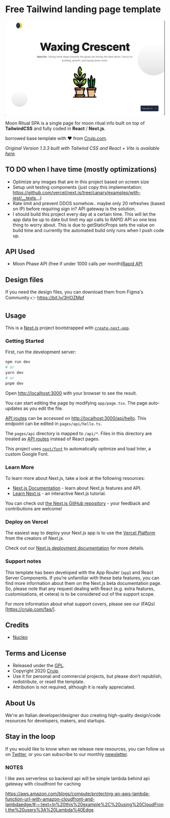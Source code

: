 # Free Tailwind landing page template

![Simple TailwindCSS SPA preview](readme_resources/screenshot.png)

Moon Ritual SPA is a single page for moon ritual info built on top of **TailwindCSS** and fully coded in **React** / **Next.js**. 

borrowed base template with ❤️ from [Cruip.com](https://cruip.com/).

*Original Version 1.3.3 built with Tailwind CSS and React + Vite is available [here](https://github.com/cruip/tailwind-landing-page-template/releases/tag/1.3.3).*

## TO DO when I have time (mostly optimizations)
- Optimize any images that are in this project based on screen size
- Setup unit testing components (just copy this implementation: https://github.com/vercel/next.js/tree/canary/examples/with-jest/__tests__)
- Rate limit and prevent DDOS somehow.. maybe only 20 refreshes (based on IP) before requiring sign in? API gateway is the solution.
- I should build this project every day at a certain time. This will let the app data be up to date but limit my api calls to RAPID API so one less thing to worry about. This is due to getStaticProps sets the value on build time and currently the automated build only runs when I push code up.


## API Used
- Moon Phase API (free if under 1000 calls per month)[Rapid API](ttps://rapidapi.com/MoonAPIcom/api/moon-phase/) 
## Design files

If you need the design files, you can download them from Figma's Community 👉 https://bit.ly/3HOZMpf

## Usage

This is a [Next.js](https://nextjs.org/) project bootstrapped with [`create-next-app`](https://github.com/vercel/next.js/tree/canary/packages/create-next-app).

### Getting Started

First, run the development server:

```bash
npm run dev
# or
yarn dev
# or
pnpm dev
```

Open [http://localhost:3000](http://localhost:3000) with your browser to see the result.

You can start editing the page by modifying `app/page.tsx`. The page auto-updates as you edit the file.

[API routes](https://nextjs.org/docs/api-routes/introduction) can be accessed on [http://localhost:3000/api/hello](http://localhost:3000/api/hello). This endpoint can be edited in `pages/api/hello.ts`.

The `pages/api` directory is mapped to `/api/*`. Files in this directory are treated as [API routes](https://nextjs.org/docs/api-routes/introduction) instead of React pages.

This project uses [`next/font`](https://nextjs.org/docs/basic-features/font-optimization) to automatically optimize and load Inter, a custom Google Font.

### Learn More

To learn more about Next.js, take a look at the following resources:

- [Next.js Documentation](https://nextjs.org/docs) - learn about Next.js features and API.
- [Learn Next.js](https://nextjs.org/learn) - an interactive Next.js tutorial.

You can check out [the Next.js GitHub repository](https://github.com/vercel/next.js/) - your feedback and contributions are welcome!

### Deploy on Vercel

The easiest way to deploy your Next.js app is to use the [Vercel Platform](https://vercel.com/new?utm_medium=default-template&filter=next.js&utm_source=create-next-app&utm_campaign=create-next-app-readme) from the creators of Next.js.

Check out our [Next.js deployment documentation](https://nextjs.org/docs/deployment) for more details.


### Support notes
This template has been developed with the App Router (`app`) and React Server Components. If you’re unfamiliar with these beta features, you can find more information about them on the Next.js beta documentation page. So, please note that any request dealing with React (e.g. extra features, customisations, et cetera) is to be considered out of the support scope.

For more information about what support covers, please see our (FAQs)[https://cruip.com/faq/].

## Credits

- [Nucleo](https://nucleoapp.com/)

## Terms and License

- Released under the [GPL](https://www.gnu.org/licenses/gpl-3.0.html).
- Copyright 2020 [Cruip](https://cruip.com/).
- Use it for personal and commercial projects, but please don’t republish, redistribute, or resell the template.
- Attribution is not required, although it is really appreciated.

## About Us

We're an Italian developer/designer duo creating high-quality design/code resources for developers, makers, and startups.

## Stay in the loop

If you would like to know when we release new resources, you can follow us on [Twitter](https://twitter.com/Cruip_com), or you can subscribe to our monthly [newsletter](https://cruip.com/#subscribe).


### NOTES
I like aws serverless so backend api will be simple lambda behind api gateway with cloudfront for caching

https://aws.amazon.com/blogs/compute/protecting-an-aws-lambda-function-url-with-amazon-cloudfront-and-lambdaedge/#:~:text=In%20this%20example%2C%20using%20CloudFront,the%20users%3A%20Lambda%40Edge.

